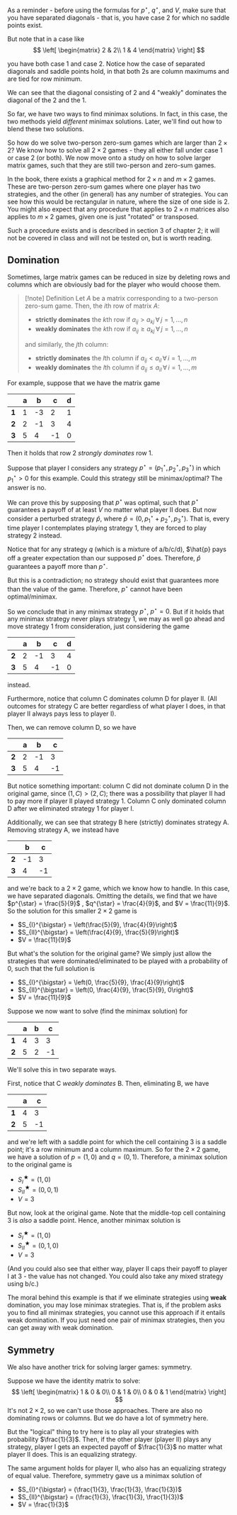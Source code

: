 As a reminder - before using the formulas for $p^{\star}$,  $q^{\star}$, and $V$, make sure that you have separated diagonals - that is, you have case 2 for which no saddle points exist.

But note that in a case like
$$
\left[
\begin{matrix}
2 & 2\\
1 & 4
\end{matrix}
\right]
$$

you have both case 1 and case 2. Notice how the case of separated diagonals and saddle points hold, in that both 2s are column maximums and are tied for row minimum.

We can see that the diagonal consisting of 2 and 4 "weakly" dominates the diagonal of the 2 and the 1.

So far, we have two ways to find minimax solutions. In fact, in this case, the two methods yield *different* minimax solutions. Later, we'll find out how to blend these two solutions.

So how do we solve two-person zero-sum games which are larger than $2 \times 2$? We know how to solve all $2 \times 2$ games - they all either fall under case  1 or case 2 (or both). We now move onto a study on how to solve larger matrix games, such that they are still two-person and zero-sum games.

In the book, there exists a graphical method for $2 \times n$ and $m \times 2$ games. These are two-person zero-sum games where one player has two strategies, and the other (in general) has any number of strategies. You can see how this would be rectangular in nature, where the size of one side is 2. You might also expect that any procedure that applies to $2 \times n$ matrices also applies to $m \times 2$ games, given one is just "rotated" or transposed.

Such a procedure exists and is described in section 3 of chapter 2; it will not be covered in class and will not be tested on, but is worth reading.

## Domination
Sometimes, large matrix games can be reduced in size by deleting rows and columns which are obviously bad for the player who would choose them.

> [!note] Definition
> Let $A$ be a matrix corresponding to a two-person zero-sum game. Then, the $i$th row of matrix $A$: 
> - **strictly dominates** the $k$th row if $a_{ij} \gt a_{kj} \,\forall\, j = 1, \ldots, n$
> - **weakly dominates** the $k$th row if $a_{ij} \geq a_{kj} \,\forall\, j = 1, \ldots, n$
> 
> and similarly, the $j$th column: 
> - **strictly dominates** the $l$th column if $a_{ij} \lt a_{il} \,\forall\, i = 1, \ldots, m$
> - **weakly dominates** the $l$th column if $a_{ij} \leq a_{il} \,\forall\, i = 1, \ldots, m$

For example, suppose that we have the matrix game

|     | **a**   | **b**   | **c**   | **d**   |
| --- | --- | --- | --- | --- |
| **1**   | 1   | -3  | 2   | 1   |
| **2**   | 2   | -1  | 3   | 4   |
| **3**   | 5   | 4   | -1  | 0    |

Then it holds that row 2 *strongly dominates* row 1.

Suppose that player I considers any strategy $p^{\star} = (p_1^{\star}, p_2^{\star}, p_3^{\star})$ in which $p_1^{\star} \gt 0$ for this example. Could this strategy still be minimax/optimal? The answer is no.

We can prove this by supposing that $p^{\star}$ was optimal, such that $p^{\star}$ guarantees a payoff of at least $V$ no matter what player II does. But now consider a perturbed strategy $\hat{p}$, where $\hat{p} = (0, p_1^{\star}+p_2^{\star}, p_3^{\star})$. That is, every time player I contemplates playing strategy 1, they are forced to play strategy 2 instead.

Notice that for any strategy $q$ (which is a mixture of a/b/c/d), $\hat{p} pays off a greater expectation than our supposed $p^{\star}$ does. Therefore, $\hat{p}$ guarantees a payoff more than $p^{\star}$.

But this is a contradiction; no strategy should exist that guarantees more than the value of the game. Therefore, $p^{\star}$ cannot have been optimal/minimax.

So we conclude that in any minimax strategy $p^{\star}$, $p^{\star} = 0$. But if it holds that any minimax strategy never plays strategy 1, we may as well go ahead and move strategy 1 from consideration, just considering the game

|       | **a** | **b** | **c** | **d** |
| ----- | ----- | ----- | ----- | ----- |
| **2** | 2     | -1    | 3     | 4     |
| **3** | 5     | 4     | -1    | 0     |

instead.

Furthermore, notice that column C dominates column D for player II. (All outcomes for strategy C are better regardless of what player I does, in that player II always pays less to player I).

Then, we can remove column D, so we have

|       | **a** | **b** | **c** |
| ----- | ----- | ----- | ----- |
| **2** | 2     | -1    | 3     |
| **3** | 5     | 4     | -1    |

But notice something important: column C did not dominate column D in the original game, since  $(1, C) \gt (2, C)$; there was a possibility that player II had to pay more if player II played strategy 1. Column C only dominated column D after we eliminated strategy 1 for player I.

Additionally, we can see that strategy B here (strictly) dominates strategy A. Removing strategy A, we instead have

|       | **b** | **c** |
| ----- | ----- | ----- |
| **2** | -1    | 3     |
| **3** | 4     | -1    |

and we're back to a $2 \times 2$ game, which we know how to handle. In this case, we have separated diagonals. Omitting the details, we find that we have $p^{\star} = \frac{5}{9}$  , $q^{\star} = \frac{4}{9}$, and $V = \frac{11}{9}$. So the solution for this smaller $2 \times 2$ game is 
- $S_{I}^{\bigstar} = \left(\frac{5}{9}, \frac{4}{9}\right)$
- $S_{II}^{\bigstar} = \left(\frac{4}{9}, \frac{5}{9}\right)$
- $V = \frac{11}{9}$

But what's the solution for the original game? We simply just allow the strategies that were dominated/eliminated to be played with a probability of 0, such that the full solution is
- $S_{I}^{\bigstar} = \left(0, \frac{5}{9}, \frac{4}{9}\right)$
- $S_{II}^{\bigstar} = \left(0, \frac{4}{9}, \frac{5}{9}, 0\right)$
- $V = \frac{11}{9}$

Suppose we now want to solve (find the minimax solution) for

|     | **a**   | **b**   | **c**   |
| --- | --- | --- | --- |
| **1**   | 4   | 3   | 3   |
| **2**   | 5   | 2   | -1    |

We'll solve this in two separate ways.

First, notice that C *weakly dominates* B. Then, eliminating B, we have

|     | **a**   | **c**   |
| --- | --- | --- |
| **1**   | 4   | 3   |
| **2**   | 5   | -1    |

and we're left with a saddle point for which the cell containing 3 is a saddle point; it's a row minimum and a column maximum. So for the $2 \times 2$ game, we have a solution of $p = (1, 0)$ and $q = (0, 1)$. Therefore, a minimax solution to the original game is
- $S_{I}^{\bigstar} = (1, 0)$
- $S_{II}^{\bigstar} = (0, 0, 1)$
- $V = 3$

But now, look at the original game. Note that the middle-top cell containing 3 is *also* a saddle point. Hence, another minimax solution is
- $S_{I}^{\bigstar} = (1, 0)$
- $S_{II}^{\bigstar} = (0, 1, 0)$
- $V = 3$

(And you could also see that either way, player II caps their payoff to player I at 3 - the value has not changed. You could also take any mixed strategy using b/c.)

The moral behind this example is that if we eliminate strategies using **weak** domination, you may lose minimax strategies. That is, if the problem asks you to find all minimax strategies, you cannot use this approach if it entails weak domination. If you just need one pair of minimax strategies, then you can get away with weak domination.

## Symmetry
We also have another trick for solving larger games: symmetry.

Suppose we have the identity matrix to solve:
$$
\left[
\begin{matrix}
1 & 0 & 0\\
0 & 1 & 0\\
0 & 0 & 1
\end{matrix}
\right]
$$
It's not $2 \times 2$, so we can't use those approaches. There are also no dominating rows or columns. But we do have a lot of symmetry here. 

But the "logical" thing to try here is to play all your strategies with probability $\frac{1}{3}$. Then, if the other player (player II) plays any strategy, player I gets an expected payoff of $\frac{1}{3}$ no matter what player II does. This is an equalizing strategy.

The same argument holds for player II, who also has an equalizing strategy of equal value. Therefore, symmetry gave us a minimax solution of
- $S_{I}^{\bigstar} = (\frac{1}{3}, \frac{1}{3}, \frac{1}{3})$
- $S_{II}^{\bigstar} = (\frac{1}{3}, \frac{1}{3}, \frac{1}{3})$
- $V = \frac{1}{3}$
